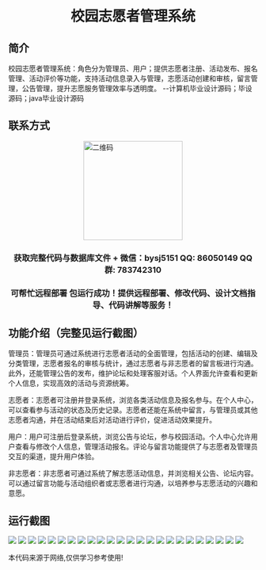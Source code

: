 <p><h1 align="center">校园志愿者管理系统</h1></p>

## 简介
校园志愿者管理系统：角色分为管理员、用户；提供志愿者注册、活动发布、报名管理、活动评价等功能，支持活动信息录入与管理，志愿活动创建和审核，留言管理，公告管理，提升志愿服务管理效率与透明度。    --计算机毕业设计源码；毕设源码；java毕业设计源码


## 联系方式
<img src="https://bs-1329754181.cos.ap-shanghai.myqcloud.com/wx.jpg" alt="二维码" style="display: block; margin: 0 auto;" width="200px">
<p><h3 align="center">获取完整代码与数据库文件 + 微信：bysj5151 QQ: 86050149 QQ群: 783742310</h3></p>
<p><h3 align="center">可帮忙远程部署 包运行成功！提供远程部署、修改代码、设计文档指导、代码讲解等服务！</h3></p>

## 功能介绍（完整见运行截图）
管理员：管理员可通过系统进行志愿者活动的全面管理，包括活动的创建、编辑及分类管理，志愿者报名的审核与统计，通过志愿者与非志愿者的留言板进行沟通。此外，还能管理公告的发布，维护论坛和处理客服对话。个人界面允许查看和更新个人信息，实现高效的活动与资源统筹。

志愿者：志愿者可注册并登录系统，浏览各类活动信息及报名参与。在个人中心，可以查看参与活动的状态及历史记录。志愿者还能在系统中留言，与管理员或其他志愿者沟通，并在活动结束后对活动进行评价，促进活动效果提升。

用户：用户可注册后登录系统，浏览公告与论坛，参与校园活动。个人中心允许用户查看与修改个人信息，管理活动报名。评论与留言功能提供了与志愿者及管理员交互的渠道，提升用户体验。

非志愿者：非志愿者可通过系统了解志愿活动信息，并浏览相关公告、论坛内容。可以通过留言功能与活动组织者或志愿者进行沟通，以培养参与志愿活动的兴趣和意愿。


## 运行截图
![](https://bs-1329754181.cos.ap-shanghai.myqcloud.com/spring/CampusVolunteerManagementSystem/img/001.jpg)
![](https://bs-1329754181.cos.ap-shanghai.myqcloud.com/spring/CampusVolunteerManagementSystem/img/002.jpg)
![](https://bs-1329754181.cos.ap-shanghai.myqcloud.com/spring/CampusVolunteerManagementSystem/img/003.jpg)
![](https://bs-1329754181.cos.ap-shanghai.myqcloud.com/spring/CampusVolunteerManagementSystem/img/004.jpg)
![](https://bs-1329754181.cos.ap-shanghai.myqcloud.com/spring/CampusVolunteerManagementSystem/img/005.jpg)
![](https://bs-1329754181.cos.ap-shanghai.myqcloud.com/spring/CampusVolunteerManagementSystem/img/006.jpg)
![](https://bs-1329754181.cos.ap-shanghai.myqcloud.com/spring/CampusVolunteerManagementSystem/img/007.jpg)
![](https://bs-1329754181.cos.ap-shanghai.myqcloud.com/spring/CampusVolunteerManagementSystem/img/008.jpg)
![](https://bs-1329754181.cos.ap-shanghai.myqcloud.com/spring/CampusVolunteerManagementSystem/img/009.jpg)
![](https://bs-1329754181.cos.ap-shanghai.myqcloud.com/spring/CampusVolunteerManagementSystem/img/010.jpg)
![](https://bs-1329754181.cos.ap-shanghai.myqcloud.com/spring/CampusVolunteerManagementSystem/img/011.jpg)
![](https://bs-1329754181.cos.ap-shanghai.myqcloud.com/spring/CampusVolunteerManagementSystem/img/012.jpg)
![](https://bs-1329754181.cos.ap-shanghai.myqcloud.com/spring/CampusVolunteerManagementSystem/img/013.jpg)
![](https://bs-1329754181.cos.ap-shanghai.myqcloud.com/spring/CampusVolunteerManagementSystem/img/014.jpg)
![](https://bs-1329754181.cos.ap-shanghai.myqcloud.com/spring/CampusVolunteerManagementSystem/img/015.jpg)
![](https://bs-1329754181.cos.ap-shanghai.myqcloud.com/spring/CampusVolunteerManagementSystem/img/016.jpg)
![](https://bs-1329754181.cos.ap-shanghai.myqcloud.com/spring/CampusVolunteerManagementSystem/img/017.jpg)
![](https://bs-1329754181.cos.ap-shanghai.myqcloud.com/spring/CampusVolunteerManagementSystem/img/018.jpg)
![](https://bs-1329754181.cos.ap-shanghai.myqcloud.com/spring/CampusVolunteerManagementSystem/img/019.jpg)
![](https://bs-1329754181.cos.ap-shanghai.myqcloud.com/spring/CampusVolunteerManagementSystem/img/020.jpg)
![](https://bs-1329754181.cos.ap-shanghai.myqcloud.com/spring/CampusVolunteerManagementSystem/img/021.jpg)
![](https://bs-1329754181.cos.ap-shanghai.myqcloud.com/spring/CampusVolunteerManagementSystem/img/022.jpg)
![](https://bs-1329754181.cos.ap-shanghai.myqcloud.com/spring/CampusVolunteerManagementSystem/img/023.jpg)
![](https://bs-1329754181.cos.ap-shanghai.myqcloud.com/spring/CampusVolunteerManagementSystem/img/024.jpg)

<p>本代码来源于网络,仅供学习参考使用!</p>
